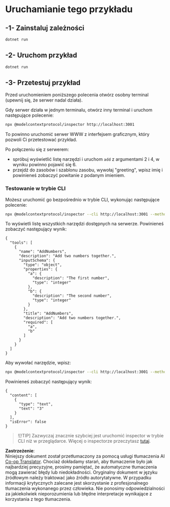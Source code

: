 <!--
CO_OP_TRANSLATOR_METADATA:
{
  "original_hash": "b97c5e77cede68533d7a92d0ce89bc0a",
  "translation_date": "2025-05-16T15:21:24+00:00",
  "source_file": "03-GettingStarted/05-sse-server/solution/dotnet/README.md",
  "language_code": "pl"
}
-->
# Uruchamianie tego przykładu

## -1- Zainstaluj zależności

```bash
dotnet run
```

## -2- Uruchom przykład

```bash
dotnet run
```

## -3- Przetestuj przykład

Przed uruchomieniem poniższego polecenia otwórz osobny terminal (upewnij się, że serwer nadal działa).

Gdy serwer działa w jednym terminalu, otwórz inny terminal i uruchom następujące polecenie:

```bash
npx @modelcontextprotocol/inspector http://localhost:3001
```

To powinno uruchomić serwer WWW z interfejsem graficznym, który pozwoli Ci przetestować przykład.

Po połączeniu się z serwerem:

- spróbuj wyświetlić listę narzędzi i uruchom `add` z argumentami 2 i 4, w wyniku powinno pojawić się 6.
- przejdź do zasobów i szablonu zasobu, wywołaj "greeting", wpisz imię i powinieneś zobaczyć powitanie z podanym imieniem.

### Testowanie w trybie CLI

Możesz uruchomić go bezpośrednio w trybie CLI, wykonując następujące polecenie:

```bash 
npx @modelcontextprotocol/inspector --cli http://localhost:3001 --method tools/list
```

To wyświetli listę wszystkich narzędzi dostępnych na serwerze. Powinieneś zobaczyć następujący wynik:

```text
{
  "tools": [
    {
      "name": "AddNumbers",
      "description": "Add two numbers together.",
      "inputSchema": {
        "type": "object",
        "properties": {
          "a": {
            "description": "The first number",
            "type": "integer"
          },
          "b": {
            "description": "The second number",
            "type": "integer"
          }
        },
        "title": "AddNumbers",
        "description": "Add two numbers together.",
        "required": [
          "a",
          "b"
        ]
      }
    }
  ]
}
```

Aby wywołać narzędzie, wpisz:

```bash
npx @modelcontextprotocol/inspector --cli http://localhost:3001 --method tools/call --tool-name AddNumbers --tool-arg a=1 --tool-arg b=2
```

Powinieneś zobaczyć następujący wynik:

```text
{
  "content": [
    {
      "type": "text",
      "text": "3"
    }
  ],
  "isError": false
}
```

> ![!TIP]
> Zazwyczaj znacznie szybciej jest uruchomić inspector w trybie CLI niż w przeglądarce.
> Więcej o inspectorze przeczytasz [tutaj](https://github.com/modelcontextprotocol/inspector).

**Zastrzeżenie**:  
Niniejszy dokument został przetłumaczony za pomocą usługi tłumaczenia AI [Co-op Translator](https://github.com/Azure/co-op-translator). Chociaż dokładamy starań, aby tłumaczenie było jak najbardziej precyzyjne, prosimy pamiętać, że automatyczne tłumaczenia mogą zawierać błędy lub niedokładności. Oryginalny dokument w języku źródłowym należy traktować jako źródło autorytatywne. W przypadku informacji krytycznych zalecane jest skorzystanie z profesjonalnego tłumaczenia wykonanego przez człowieka. Nie ponosimy odpowiedzialności za jakiekolwiek nieporozumienia lub błędne interpretacje wynikające z korzystania z tego tłumaczenia.